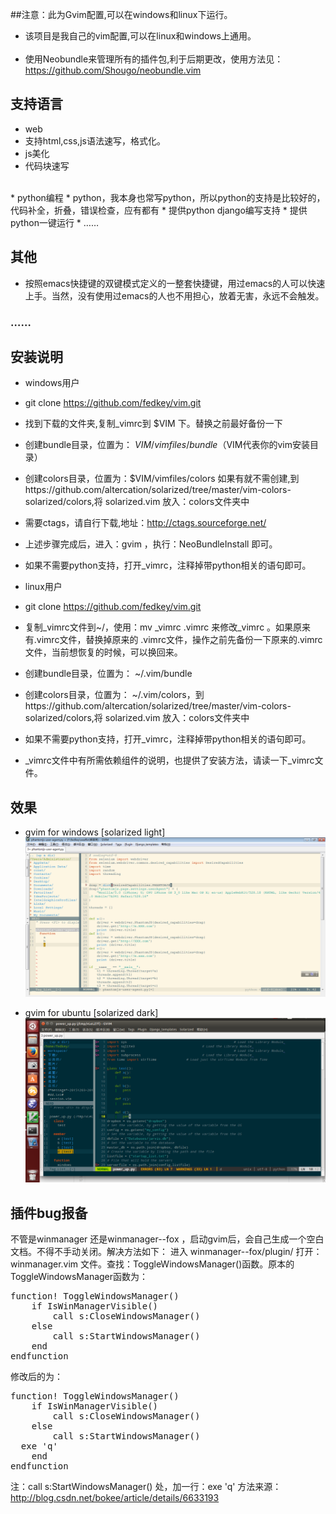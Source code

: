 ##注意：此为Gvim配置,可以在windows和linux下运行。

* 该项目是我自己的vim配置,可以在linux和windows上通用。<br><br>
* 使用Neobundle来管理所有的插件包,利于后期更改，使用方法见：https://github.com/Shougo/neobundle.vim<br>


## 支持语言
* web
 * 支持html,css,js语法速写，格式化。
 * js美化
 * 代码块速写
 
 <br>
* python编程
 * python，我本身也常写python，所以python的支持是比较好的，代码补全，折叠，错误检查，应有都有
 *  提供python django编写支持
 * 提供python一键运行
 * ……

## 其他
* 按照emacs快捷键的双键模式定义的一整套快捷键，用过emacs的人可以快速上手。当然，没有使用过emacs的人也不用担心，放着无害，永远不会触发。
### ……
## 安装说明

* windows用户
* git clone https://github.com/fedkey/vim.git
* 找到下载的文件夹,复制_vimrc到  $VIM 下。替换之前最好备份一下<br>
 * 创建bundle目录，位置为： $VIM/vimfiles/bundle    （$VIM代表你的vim安装目录）<br>
 * 创建colors目录，位置为：$VIM/vimfiles/colors     如果有就不需创建,到https://github.com/altercation/solarized/tree/master/vim-colors-solarized/colors,将
 solarized.vim 放入：colors文件夹中 
  * 需要ctags，请自行下载,地址：http://ctags.sourceforge.net/  
  * 上述步骤完成后，进入：gvim ，执行：NeoBundleInstall 即可。
  * 如果不需要python支持，打开_vimrc，注释掉带python相关的语句即可。


* linux用户 
*  git clone https://github.com/fedkey/vim.git 
*  复制_vimrc文件到~/，使用：mv _vimrc .vimrc 来修改_vimrc 。如果原来有.vimrc文件，替换掉原来的 .vimrc文件，操作之前先备份一下原来的.vimrc文件，当前想恢复的时候，可以换回来。<br>
 * 创建bundle目录，位置为： ~/.vim/bundle<br>
 * 创建colors目录，位置为： ~/.vim/colors，到https://github.com/altercation/solarized/tree/master/vim-colors-solarized/colors,将
 solarized.vim 放入：colors文件夹中 
 
 * 如果不需要python支持，打开_vimrc，注释掉带python相关的语句即可。
 * _vimrc文件中有所需依赖组件的说明，也提供了安装方法，请读一下_vimrc文件。
 
## 效果
* gvim for windows [solarized light]
![image](https://github.com/fedkey/vim/blob/master/images/vim-scr.png)

* gvim for ubuntu  [solarized dark]
![image](https://github.com/fedkey/vim/blob/master/images/linux_gvim.png)
 
## 插件bug报备
不管是winmanager 还是winmanager--fox ，启动gvim后，会自己生成一个空白文档。不得不手动关闭。解决方法如下：
进入 winmanager--fox/plugin/ 打开：winmanager.vim   文件。查找：ToggleWindowsManager()函数。原本的ToggleWindowsManager函数为：
<pre>function! <SID>ToggleWindowsManager()
	if IsWinManagerVisible()
		call s:CloseWindowsManager()
	else
		call s:StartWindowsManager()
	end
endfunction
</pre>
修改后的为：
<pre>
function! <SID>ToggleWindowsManager()
	if IsWinManagerVisible()
		call s:CloseWindowsManager()
	else
		call s:StartWindowsManager()
  exe 'q'
	end
endfunction
</pre>

注：call s:StartWindowsManager() 处，加一行：exe 'q'       方法来源：http://blog.csdn.net/bokee/article/details/6633193


